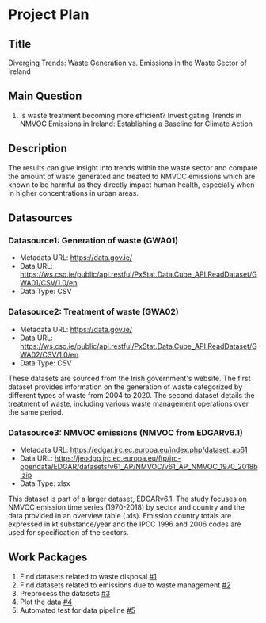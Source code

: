 # Project Plan

## Title
Diverging Trends: Waste Generation vs. Emissions in the Waste Sector of Ireland

## Main Question

1. Is waste treatment becoming more efficient? Investigating Trends in NMVOC Emissions in Ireland: Establishing a Baseline for Climate Action

## Description
 The results can give insight into trends within the waste sector and compare the amount of waste generated and treated to NMVOC emissions which are known to be harmful as they  directly impact human health, especially when in higher concentrations in urban areas.

## Datasources
### Datasource1: Generation of waste (GWA01)
* Metadata URL: https://data.gov.ie/
* Data URL: https://ws.cso.ie/public/api.restful/PxStat.Data.Cube_API.ReadDataset/GWA01/CSV/1.0/en
* Data Type: CSV

### Datasource2: Treatment of waste (GWA02)
* Metadata URL: https://data.gov.ie/
* Data URL: https://ws.cso.ie/public/api.restful/PxStat.Data.Cube_API.ReadDataset/GWA02/CSV/1.0/en
* Data Type: CSV

These datasets are sourced from the Irish government's website. The first dataset provides information on the generation of waste categorized by different types of waste from 2004 to 2020. The second dataset details the treatment of waste, including various waste management operations over the same period.


### Datasource3: NMVOC emissions (NMVOC from EDGARv6.1)
* Metadata URL: https://edgar.jrc.ec.europa.eu/index.php/dataset_ap61
* Data URL: https://jeodpp.jrc.ec.europa.eu/ftp/jrc-opendata/EDGAR/datasets/v61_AP/NMVOC/v61_AP_NMVOC_1970_2018b.zip
* Data Type: xlsx

This dataset is part of a larger dataset, EDGARv6.1. The study focuses on NMVOC emission time series (1970-2018) by sector and country and the data provided in an overview table (.xls). Emission country totals are expressed in kt substance/year and the IPCC 1996 and 2006 codes are used for specification of the sectors.

## Work Packages

1. Find datasets related to waste disposal [#1][i1]
2. Find datasets related to emissions due to waste management [#2][i1]
3. Preprocess the datasets [#3][i1]
4. Plot the data [#4][i1]
5. Automated test for data pipeline [#5][i5]

[i1]: https://github.com/Taim974-H/MADE-project-at12uryb/issues/1
[i2]: https://github.com/Taim974-H/MADE-project-at12uryb/issues/2
[i3]: https://github.com/Taim974-H/MADE-project-at12uryb/issues/3
[i4]: https://github.com/Taim974-H/MADE-project-at12uryb/issues/4
[i5]: https://github.com/Taim974-H/MADE-project-at12uryb/issues/7